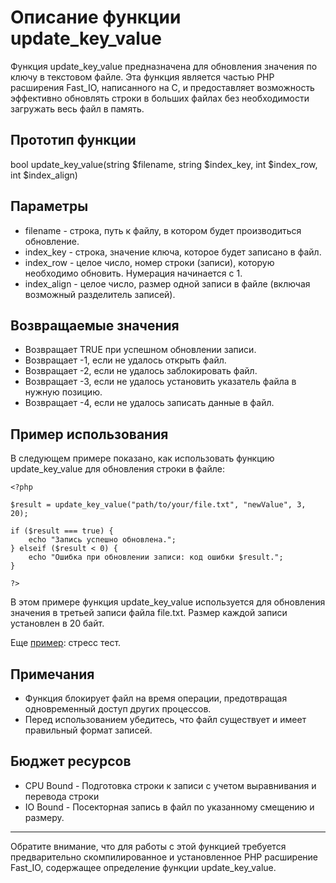 # Описание функции update_key_value

Функция update_key_value предназначена для обновления значения по ключу в текстовом файле. Эта функция является частью PHP расширения Fast_IO, написанного на C, 
и предоставляет возможность эффективно обновлять строки в больших файлах без необходимости загружать весь файл в память.

## Прототип функции

bool update_key_value(string $filename, string $index_key, int $index_row, int $index_align)


## Параметры

- filename - строка, путь к файлу, в котором будет производиться обновление.
- index_key - строка, значение ключа, которое будет записано в файл.
- index_row - целое число, номер строки (записи), которую необходимо обновить. Нумерация начинается с 1.
- index_align - целое число, размер одной записи в файле (включая возможный разделитель записей).

## Возвращаемые значения

- Возвращает TRUE при успешном обновлении записи.
- Возвращает -1, если не удалось открыть файл.
- Возвращает -2, если не удалось заблокировать файл.
- Возвращает -3, если не удалось установить указатель файла в нужную позицию.
- Возвращает -4, если не удалось записать данные в файл.

## Пример использования

В следующем примере показано, как использовать функцию update_key_value для обновления строки в файле:
```
<?php

$result = update_key_value("path/to/your/file.txt", "newValue", 3, 20);

if ($result === true) {
    echo "Запись успешно обновлена.";
} elseif ($result < 0) {
    echo "Ошибка при обновлении записи: код ошибки $result.";
}

?>
```
В этом примере функция update_key_value используется для обновления значения в третьей записи файла file.txt. Размер каждой записи установлен в 20 байт.


Еще [пример](/test/test.php): стресс тест.

## Примечания

- Функция блокирует файл на время операции, предотвращая одновременный доступ других процессов.
- Перед использованием убедитесь, что файл существует и имеет правильный формат записей.

## Бюджет ресурсов

- CPU Bound - Подготовка строки к записи с учетом выравнивания и перевода строки
- IO Bound - Посекторная запись в файл по указанному смещению и размеру.

---

Обратите внимание, что для работы с этой функцией требуется предварительно скомпилированное и установленное PHP расширение Fast_IO, содержащее определение функции update_key_value.
